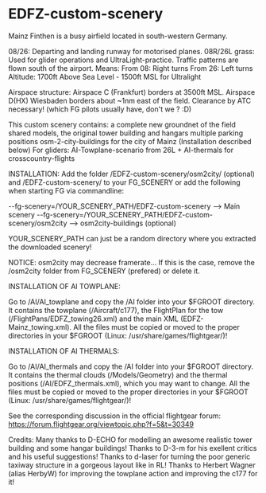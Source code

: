 # EDFZ-custom-scenery
Mainz Finthen is a busy airfield located in south-western Germany. 

08/26: Departing and landing runway for motorised planes.
08R/26L grass: Used for glider operations and UltraLight-practice.
Traffic patterns are flown south of the airport. Means:
        From 08: Right turns
        From 26: Left turns
        Altitude: 1700ft Above Sea Level - 1500ft MSL for Ultralight

Airspace structure:
Airspace C (Frankfurt) borders at 3500ft MSL. Airspace D(HX) Wiesbaden borders about ~1nm east of the field.
Clearance by ATC necessary!
(which FG pilots usually have, don't we ? :D)

This custom scenery contains: 
            a complete new groundnet of the field
            shared models, the original tower building and hangars
            multiple parking positions
            osm-2-city-buildings for the city of Mainz (Installation described below)
            For gliders: AI-Towplane-scenario from 26L + AI-thermals for crosscountry-flights

INSTALLATION: Add the folder /EDFZ-custom-scenery/osm2city/ (optional) and /EDFZ-custom-scenery/ to your FG_SCENERY 
or add the following when starting FG via commandline:

 --fg-scenery=/YOUR_SCENERY_PATH/EDFZ-custom-scenery            --> Main scenery
 --fg-scenery=/YOUR_SCENERY_PATH/EDFZ-custom-scenery/osm2city   --> osm2city-buildings (optional)

YOUR_SCENERY_PATH can just be a random directory where you extracted the downloaded scenery!

NOTICE: osm2city may decrease framerate... If this is the case, remove the /osm2city folder from FG_SCENERY (prefered) or delete it.

INSTALLATION OF AI TOWPLANE:

Go to /AI/AI_towplane and copy the /AI folder into your $FGROOT directory.
It contains the towplane (/Aircraft/c177), the FlightPlan for the tow (/FlightPans/EDFZ_towing26.xml) and the main XML (EDFZ-Mainz_towing.xml).
All the files must be copied or moved to the proper directories in your $FGROOT (Linux: /usr/share/games/flightgear/)!

INSTALLATION OF AI THERMALS:

Go to /AI/AI_thermals and copy the /AI folder into your $FGROOT directory.
It contains the thermal clouds (/Models/Geometry) and the thermal positions (/AI/EDFZ_thermals.xml), which you may want to change.
All the files must be copied or moved to the proper directories in your $FGROOT (Linux: /usr/share/games/flightgear/)!

See the corresponding discussion in the official flightgear forum: 
https://forum.flightgear.org/viewtopic.php?f=5&t=30349


Credits:    Many thanks to D-ECHO for modelling an awesome realistic tower building and some hangar buildings!
            Thanks to D-3-m for his exellent critics and his useful suggestions!
            Thanks to d-laser for turning the poor generic taxiway structure in a gorgeous layout like in RL!
            Thanks to Herbert Wagner (alias HerbyW) for improving the towplane action and improving the c177 for it!
